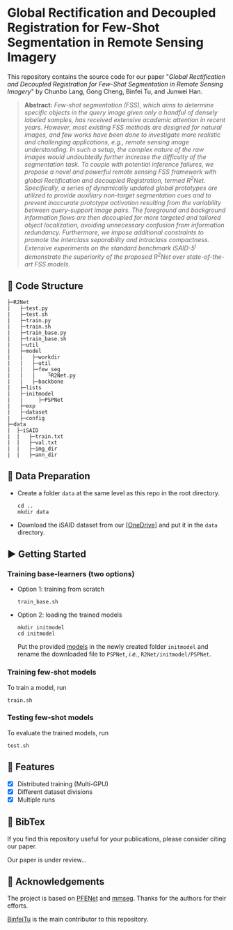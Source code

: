 # Global Rectification and Decoupled Registration for Few-Shot Segmentation in Remote Sensing Imagery

This repository contains the source code for our paper "*Global Rectification and Decoupled Registration for Few-Shot Segmentation in Remote Sensing Imagery*" by Chunbo Lang, Gong Cheng, Binfei Tu, and Junwei Han.

> **Abstract:** *Few-shot segmentation (FSS), which aims to determine specific objects in the query image given only a handful of densely labeled samples, has received extensive academic attention in recent years. However, most existing FSS methods are designed for natural images, and few works have been done to investigate more realistic and challenging applications, *e.g.*, remote sensing image understanding. In such a setup, the complex nature of the raw images would undoubtedly further increase the difficulty of the segmentation task. To couple with potential inference failures, we propose a novel and powerful remote sensing FSS framework with global Rectification and decoupled Registration, termed R<sup>2</sup>Net. Specifically, a series of dynamically updated global prototypes are utilized to provide auxiliary non-target segmentation cues and to prevent inaccurate prototype activation resulting from the variability between query-support image pairs. The foreground and background information flows are then decoupled for more targeted and tailored object localization, avoiding unnecessary confusion from information redundancy. Furthermore, we impose additional constraints to promote the interclass separability and intraclass compactness. Extensive experiments on the standard benchmark iSAID-5<sup>i</sup> demonstrate the superiority of the proposed R<sup>2</sup>Net over state-of-the-art FSS models.*

## 🌳 Code Structure

```
├─R2Net
|   ├─test.py
|   ├─test.sh
|   ├─train.py
|   ├─train.sh
|   ├─train_base.py
|   ├─train_base.sh
|   ├─util
|   ├─model
|   |   ├─workdir
|   |   ├─util
|   |   ├─few_seg
|   |   |    └R2Net.py
|   |   ├─backbone
|   ├─lists
|   ├─initmodel
|   |     ├─PSPNet
|   ├─exp
|   ├─dataset
|   ├─config
├─data
|  ├─iSAID
|  |   ├─train.txt
|  |   ├─val.txt
|  |   ├─img_dir
|  |   ├─ann_dir
```

## 📝 Data Preparation

- Create a folder `data` at the same level as this repo in the root directory.
  ```
  cd ..
  mkdir data
  ```
- Download the iSAID dataset from our [[OneDrive]](https://mailnwpueducn-my.sharepoint.com/:u:/g/personal/langchunbo_mail_nwpu_edu_cn/EbOLExyJqaFLquSK2F2oNGMBA3_c7qlttFm_tROxnsR9Cg?e=wqteBv) and put it in the `data` directory.

## ▶️ Getting Started

### Training base-learners (two options)

- Option 1: training from scratch
  
  ```
  train_base.sh
  ```
- Option 2: loading the trained models
  
  ```
  mkdir initmodel
  cd initmodel
  ```
  
  Put the provided [models](https://mailnwpueducn-my.sharepoint.com/:u:/g/personal/langchunbo_mail_nwpu_edu_cn/EXgoKTugPoJFhrJVd2gK8iUBaPXlYePQtOt0xpWS60qoLw?e=EJ9tEW) in the newly created folder `initmodel` and rename the downloaded file to `PSPNet`, *i.e.*, `R2Net/initmodel/PSPNet`.

### Training few-shot models

To train a model, run

```
train.sh
```

### Testing few-shot models

To evaluate the trained models, run

```
test.sh
```

## 🎉 Features

- [x] Distributed training (Multi-GPU)
- [x] Different dataset divisions
- [x] Multiple runs

## 📖 BibTex
If you find this repository useful for your publications, please consider citing our paper.

Our paper is under review...

## 👏 Acknowledgements
The project is based on [PFENet](https://github.com/dvlab-research/PFENet) and [mmseg](https://github.com/open-mmlab/mmsegmentation). Thanks for the authors for their efforts.

[BinfeiTu](https://github.com/Binfeitu) is the main contributor to this repository.
